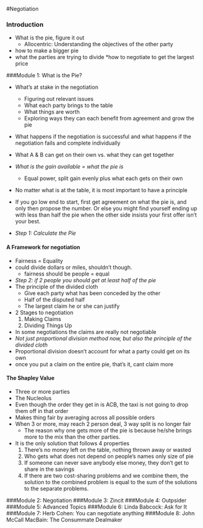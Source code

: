 #Negotiation
### Introduction
* What is the pie, figure it out
  * Allocentric: Understanding the objectives of the other party
* how to make a bigger pie
* what the parties are trying to divide
*how to negotiate to get the largest price

###Module 1: What is the Pie?
* What’s at stake in the negotiation
  * Figuring out relevant issues
  * What each party brings to the table
  * What things are worth
  * Exploring ways they can each benefit from agreement and grow the pie

* What happens if the negotiation is successful and what happens if the negotiation fails and complete individually
* What A & B can get on their own vs. what they can get together
* *What is the gain available = what the pie is*
  * Equal power, split gain evenly plus what each gets on their own
* No matter what is at the table, it is most important to have a principle
* If you go low end to start, first get agreement on what the pie is, and only then propose the number. Or else you might find yourself ending up with less than half the pie when the other side insists your first offer isn’t your best.
* *Step 1: Calculate the Pie*

#### A Framework for negotiation
* Fairness = Equality
* could divide dollars or miles, shouldn’t though. 
  * fairness should be people = equal
* *Step 2: if 2 people you should get at least half of the pie*
* The principle of the divided cloth
  * Give each party what has been conceded by the other
  * Half of the disputed half
  * The largest claim he or she can justify
* 2 Stages to negotiation
  1. Making Claims
  2. Dividing Things Up
* In some negotiations the claims are really not negotiable
* *Not just proportional division method now, but also the principle of the divided cloth*
* Proportional division doesn’t account for what a party could get on its own
* once you put a claim on the entire pie, that’s it, cant claim more

#### The Shapley Value
* Three or more parties
* The Nucleolus
* Even though the order they get in is ACB, the taxi is not going to drop them off in that order
* Makes thing fair by averaging across all possible orders
* When 3 or more, may reach 2 person deal, 3 way split is no longer fair
  * The reason why one gets more of the pie is because he/she brings more to the mix than the other parties.
* It is the only solution that follows 4 properties
  1. There’s no money left on the table, nothing thrown away or wasted
  2. Who gets what does not depend on people’s names only size of pie
  3. If someone can never save anybody else money, they don’t get to share in the savings
  4. If there are two cost-sharing problems and we combine them, the solution to the combined problem is equal to the sum of the solutions to the separate problems.
















































###Module 2: Negotiation
###Module 3: Zincit
###Module 4: Outpsider
###Module 5: Advanced Topics
###Module 6: Linda Babcock: Ask for It
###Module 7: Herb Cohen: You can negotiate anything
###Module 8: John McCall MacBain: The Consummate Dealmaker
